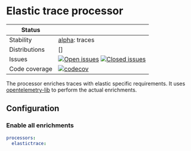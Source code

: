 # Elastic trace processor

<!-- status autogenerated section -->
| Status        |           |
| ------------- |-----------|
| Stability     | [alpha]: traces   |
| Distributions | [] |
| Issues        | [![Open issues](https://img.shields.io/github/issues-search/open-telemetry/opentelemetry-collector-contrib?query=is%3Aissue%20is%3Aopen%20label%3Aprocessor%2Felasticapm%20&label=open&color=orange&logo=opentelemetry)](https://github.com/open-telemetry/opentelemetry-collector-contrib/issues?q=is%3Aopen+is%3Aissue+label%3Aprocessor%2Felasticapm) [![Closed issues](https://img.shields.io/github/issues-search/open-telemetry/opentelemetry-collector-contrib?query=is%3Aissue%20is%3Aclosed%20label%3Aprocessor%2Felasticapm%20&label=closed&color=blue&logo=opentelemetry)](https://github.com/open-telemetry/opentelemetry-collector-contrib/issues?q=is%3Aclosed+is%3Aissue+label%3Aprocessor%2Felasticapm) |
| Code coverage | [![codecov](https://codecov.io/github/open-telemetry/opentelemetry-collector-contrib/graph/main/badge.svg?component=processor_elastictrace)](https://app.codecov.io/gh/open-telemetry/opentelemetry-collector-contrib/tree/main/?components%5B0%5D=processor_elastictrace&displayType=list) |

[alpha]: https://github.com/open-telemetry/opentelemetry-collector/blob/main/docs/component-stability.md#alpha
<!-- end autogenerated section -->

The processor enriches traces with elastic specific requirements. It uses [opentelemetry-lib](https://github.com/elastic/opentelemetry-lib/) to perform the actual enrichments.


## Configuration

### Enable all enrichments

```yaml
processors:
  elastictrace:
```
